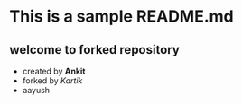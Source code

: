 # This is a sample README.md

## welcome to forked repository
- created by
**Ankit**
- forked by *Kartik*
- aayush
